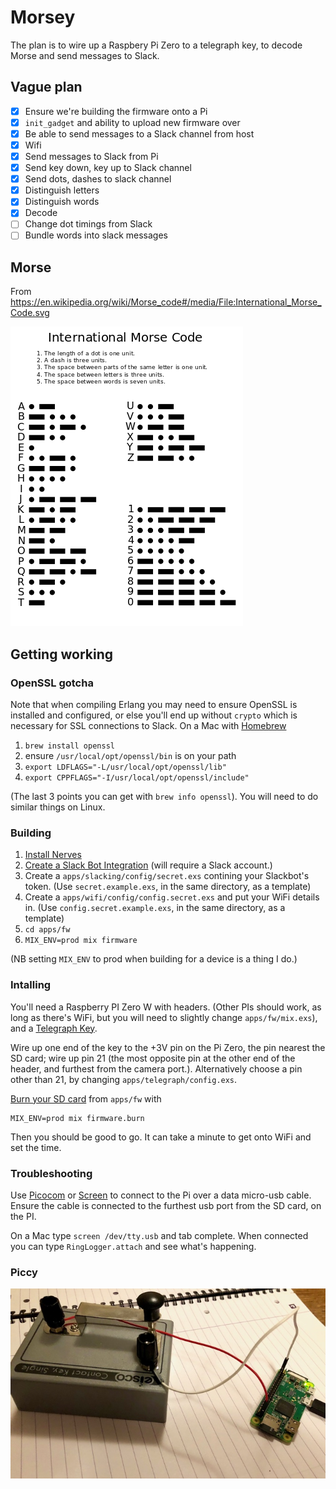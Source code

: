 # Morsey

The plan is to wire up a Raspbery Pi Zero to a telegraph key, to decode Morse and send messages to Slack.

## Vague plan

- [x] Ensure we're building the firmware onto a Pi
- [x] `init_gadget` and ability to upload new firmware over 
- [x] Be able to send messages to a Slack channel from host
- [x] Wifi
- [x] Send messages to Slack from Pi
- [x] Send key down, key up to Slack channel
- [x] Send dots, dashes to slack channel
- [x] Distinguish letters
- [x] Distinguish words
- [x] Decode
- [ ] Change dot timings from Slack
- [ ] Bundle words into slack messages

## Morse

From https://en.wikipedia.org/wiki/Morse_code#/media/File:International_Morse_Code.svg

![ITU Morse](images/morse.png)

## Getting working

### OpenSSL gotcha

Note that when compiling Erlang you may need to ensure OpenSSL is installed and configured, or else you'll end up without `crypto` which is necessary for SSL connections to Slack. On a Mac with [Homebrew](https://brew.sh) 

1. `brew install openssl`
2. ensure `/usr/local/opt/openssl/bin` is on your path
3. `export LDFLAGS="-L/usr/local/opt/openssl/lib"`
4. `export CPPFLAGS="-I/usr/local/opt/openssl/include"`

(The last 3 points you can get with `brew info openssl`). You will need to do similar things on Linux.

### Building

1. [Install Nerves](https://hexdocs.pm/nerves/1.3.4/installation.html) 
2. [Create a Slack Bot Integration](https://my.slack.com/services/new/bot) (will require a Slack account.)
3. Create a `apps/slacking/config/secret.exs` contining your Slackbot's token. (Use `secret.example.exs`, in the same directory, as a template)
4. Create a `apps/wifi/config/config.secret.exs` and put your WiFi details in. (Use `config.secret.example.exs`, in the same directory, as a template)
5. `cd apps/fw`
6. `MIX_ENV=prod mix firmware`

(NB setting `MIX_ENV` to prod when building for a device is a thing I do.)

### Intalling

You'll need a Raspberry PI Zero W with headers. (Other PIs should work, as long as there's WiFi, but you will need to slightly change `apps/fw/mix.exs`), and a [Telegraph Key](https://en.wikipedia.org/wiki/Telegraph_key).

 Wire up one end of the key to the +3V pin on the Pi Zero, the pin nearest the SD card; wire up pin 21 (the most opposite pin at the other end of the header, and furthest from the camera port.). Alternatively choose a pin other than 21, by changing `apps/telegraph/config.exs`.

 [Burn your SD card](https://hexdocs.pm/nerves/1.3.4/getting-started.html#building-and-deploying-firmware) from `apps/fw` with

 ```
 MIX_ENV=prod mix firmware.burn
 ```

 Then you should be good to go. It can take a minute to get onto WiFi and set the time.

 ### Troubleshooting

 Use [Picocom](https://github.com/npat-efault/picocom) or [Screen](https://www.gnu.org/software/screen/manual/screen.html) to connect to the Pi over a data micro-usb cable. Ensure the cable is connected to the furthest usb port from the SD card, on the PI. 
 
 On a Mac type `screen /dev/tty.usb` and tab complete. When connected you can type `RingLogger.attach` and see what's happening.

### Piccy

![Telegraph key setup](images/telegraph_key.jpg)